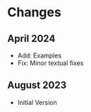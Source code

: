 # Changes

## April 2024

- Add: Examples
- Fix: Minor textual fixes

## August 2023

- Initial Version
